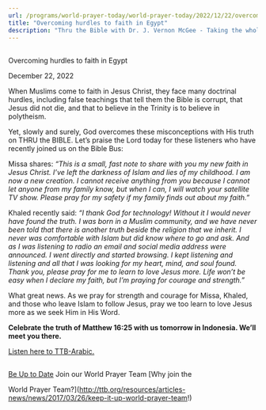 ```yaml
---
url: /programs/world-prayer-today/world-prayer-today/2022/12/22/overcoming-hurdles-to-faith-in-egypt
title: "Overcoming hurdles to faith in Egypt"
description: "Thru the Bible with Dr. J. Vernon McGee - Taking the whole Word to the whole world"
---
```







## 
 Overcoming hurdles to faith in Egypt


December 22, 2022




When Muslims come to faith in Jesus Christ, they face many doctrinal hurdles, including false teachings that tell them the Bible is corrupt, that Jesus did not die, and that to believe in the Trinity is to believe in polytheism. 

Yet, slowly and surely, God overcomes these misconceptions with His truth on THRU the BIBLE. Let’s praise the Lord today for these listeners who have recently joined us on the Bible Bus:

Missa shares: *“This is a small, fast note to share with you my new faith in Jesus Christ. I’ve left the darkness of Islam and lies of my childhood. I am now a new creation. I cannot receive anything from you because I cannot let anyone from my family know, but when I can, I will watch your satellite TV show. Please pray for my safety if my family finds out about my faith.”*

Khaled recently said: *“I thank God for technology! Without it I would never have found the truth. I was born in a Muslim community, and we have never been told that there is another truth beside the religion that we inherit. I never was comfortable with Islam but did know where to go and ask. And as I was listening to radio an email and social media address were announced. I went directly and started browsing. I kept listening and listening and all that I was looking for my heart, mind, and soul found. Thank you, please pray for me to learn to love Jesus more. Life won’t be easy when I declare my faith, but I’m praying for courage and strength.”*

What great news. As we pray for strength and courage for Missa, Khaled, and those who leave Islam to follow Jesus, pray we too learn to love Jesus more as we seek Him in His Word.

**Celebrate the truth of Matthew 16:25 with us tomorrow in Indonesia. We’ll meet you there.**

[Listen here to TTB-Arabic.](https://ttb.twr.org/home/day,0416/language,ARB)







## 




[Be Up to Date](http://feeds.feedburner.com/WorldPrayerToday "World Prayer Today RSS Feed")
Join our World Prayer Team
[Why join the  

World Prayer Team?](http://ttb.org/resources/articles-news/news/2017/03/26/keep-it-up-world-prayer-team!)




